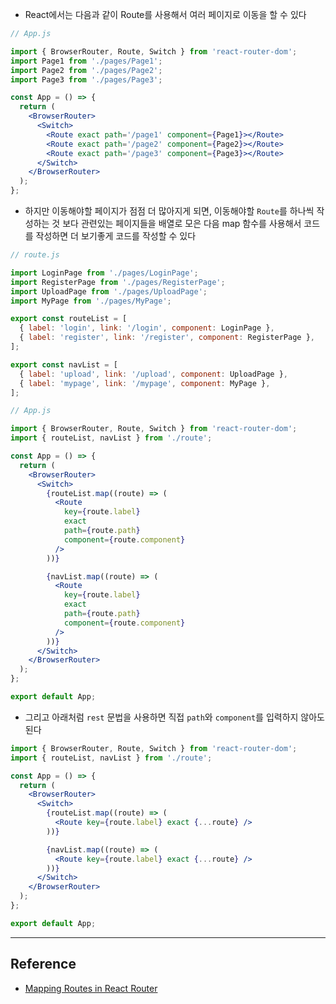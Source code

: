 - React에서는 다음과 같이 Route를 사용해서 여러 페이지로 이동을 할 수 있다

```jsx
// App.js

import { BrowserRouter, Route, Switch } from 'react-router-dom';
import Page1 from './pages/Page1';
import Page2 from './pages/Page2';
import Page3 from './pages/Page3';

const App = () => {
  return (
    <BrowserRouter>
      <Switch>
        <Route exact path='/page1' component={Page1}></Route>
        <Route exact path='/page2' component={Page2}></Route>
        <Route exact path='/page3' component={Page3}></Route>
      </Switch>
    </BrowserRouter>
  );
};
```

- 하지만 이동해야할 페이지가 점점 더 많아지게 되면, 이동해야할 `Route`를 하나씩 작성하는 것 보다 관련있는 페이지들을 배열로 모은 다음 map 함수를 사용해서 코드를 작성하면 더 보기좋게 코드를 작성할 수 있다

```jsx
// route.js

import LoginPage from './pages/LoginPage';
import RegisterPage from './pages/RegisterPage';
import UploadPage from './pages/UploadPage';
import MyPage from './pages/MyPage';

export const routeList = [
  { label: 'login', link: '/login', component: LoginPage },
  { label: 'register', link: '/register', component: RegisterPage },
];

export const navList = [
  { label: 'upload', link: '/upload', component: UploadPage },
  { label: 'mypage', link: '/mypage', component: MyPage },
];
```

```jsx
// App.js

import { BrowserRouter, Route, Switch } from 'react-router-dom';
import { routeList, navList } from './route';

const App = () => {
  return (
    <BrowserRouter>
      <Switch>
        {routeList.map((route) => (
          <Route
            key={route.label}
            exact
            path={route.path}
            component={route.component}
          />
        ))}

        {navList.map((route) => (
          <Route
            key={route.label}
            exact
            path={route.path}
            component={route.component}
          />
        ))}
      </Switch>
    </BrowserRouter>
  );
};

export default App;
```

- 그리고 아래처럼 `rest` 문법을 사용하면 직접 `path`와 `component`를 입력하지 않아도 된다

```jsx
import { BrowserRouter, Route, Switch } from 'react-router-dom';
import { routeList, navList } from './route';

const App = () => {
  return (
    <BrowserRouter>
      <Switch>
        {routeList.map((route) => (
          <Route key={route.label} exact {...route} />
        ))}

        {navList.map((route) => (
          <Route key={route.label} exact {...route} />
        ))}
      </Switch>
    </BrowserRouter>
  );
};

export default App;
```

---

## Reference

- [Mapping Routes in React Router](https://www.digitalocean.com/community/tutorials/react-react-router-map-to-routes)
